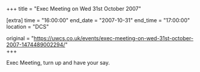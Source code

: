 +++
title = "Exec Meeting on Wed 31st October 2007"

[extra]
time = "16:00:00"
end_date = "2007-10-31"
end_time = "17:00:00"
location = "DCS"

original = "https://uwcs.co.uk/events/exec-meeting-on-wed-31st-october-2007-1474489002294/"    
+++

Exec Meeting, turn up and have your say.

